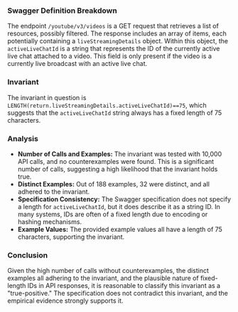 ### Swagger Definition Breakdown
The endpoint `/youtube/v3/videos` is a GET request that retrieves a list of resources, possibly filtered. The response includes an array of items, each potentially containing a `liveStreamingDetails` object. Within this object, the `activeLiveChatId` is a string that represents the ID of the currently active live chat attached to a video. This field is only present if the video is a currently live broadcast with an active live chat.

### Invariant
The invariant in question is `LENGTH(return.liveStreamingDetails.activeLiveChatId)==75`, which suggests that the `activeLiveChatId` string always has a fixed length of 75 characters.

### Analysis
- **Number of Calls and Examples:** The invariant was tested with 10,000 API calls, and no counterexamples were found. This is a significant number of calls, suggesting a high likelihood that the invariant holds true.
- **Distinct Examples:** Out of 188 examples, 32 were distinct, and all adhered to the invariant.
- **Specification Consistency:** The Swagger specification does not specify a length for `activeLiveChatId`, but it does describe it as a string ID. In many systems, IDs are often of a fixed length due to encoding or hashing mechanisms.
- **Example Values:** The provided example values all have a length of 75 characters, supporting the invariant.

### Conclusion
Given the high number of calls without counterexamples, the distinct examples all adhering to the invariant, and the plausible nature of fixed-length IDs in API responses, it is reasonable to classify this invariant as a "true-positive." The specification does not contradict this invariant, and the empirical evidence strongly supports it.
